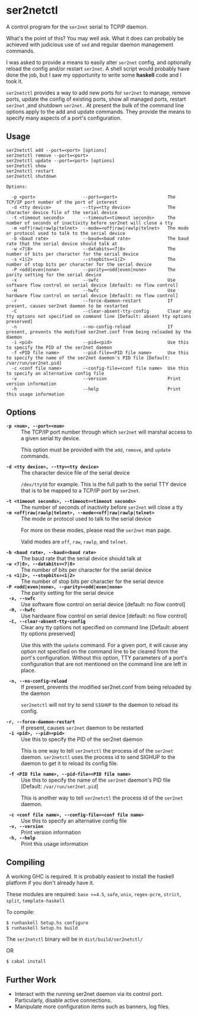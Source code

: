 # ser2netctl

A control program for the `ser2net` serial to TCPIP daemon.

What's the point of this?  You may well ask.  What it does can probably be achieved with judicious use of `sed` and regular daemon 
management commands.

I was asked to provide a means to easily alter `ser2net` config, and optionally reload the config and/or restart `ser2net`.  A shell script
would probably have done the job, but I saw my opportunity to write some __haskell__ code and I took it.

`ser2netctl` provides a way to add new ports for `ser2net` to manage, remove ports, update the config of existing ports, show all managed 
ports, restart `ser2net` ,and shutdown `ser2net.`  At present the bulk of the command line options apply to the add and update commands.
They provide the means to specify many aspects of a port's configuration.


## Usage

```
ser2netctl add --port=<port> [options]
ser2netctl remove --port=<port>
ser2netctl update --port=<port> [options]
ser2netctl show
ser2netctl restart
ser2netctl shutdown

Options:

  -p <port>                  --port=<port>                   The TCP/IP port number of the port of interest
  -d <tty device>            --tty=<tty device>              The character device file of the serial device
  -t <timeout seconds>       --timeout=<timeout seconds>     The number of seconds of inactivity before ser2net will close a tty
  -m <off|raw|rawlp|telnet>  --mode=<off|raw|rawlp|telnet>   The mode or protocol used to talk to the serial device
  -b <baud rate>             --baud=<baud rate>              The baud rate that the serial device should talk at
  -w <7|8>                   --databits=<7|8>                The number of bits per character for the serial device
  -s <1|2>                   --stopbits=<1|2>                The number of stop bits per character for the serial device
  -P <odd|even|none>         --parity=<odd|even|none>        The parity setting for the serial device
  -x                         --swfc                          Use software flow control on serial device [default: no flow control]
  -H                         --hwfc                          Use hardware flow control on serial device [default: no flow control]
  -r                         --force-daemon-restart          If present, causes ser2net daemon to be restarted
  -C                         --clear-absent-tty-config       Clear any tty options not specified on command line [Default: absent tty options preserved]
  -n                         --no-config-reload              If present, prevents the modified ser2net.conf from being reloaded by the daemon
  -i <pid>                   --pid=<pid>                     Use this to specify the PID of the ser2net daemon
  -f <PID file name>         --pid-file=<PID file name>      Use this to specify the name of the ser2net daemon's PID file [Default: /var/run/ser2net.pid]
  -c <conf file name>        --config-file=<conf file name>  Use this to specify an alternative config file
  -v                         --version                       Print version information
  -h                         --help                          Print this usage information
```

## Options

<dl>
  <dt><strong><code>-p &lt;num>, --port=&lt;num></code></strong></dt>
  <dd>The TCP/IP port number through which <code>ser2net</code> will marshal access to a given serial tty device.
    <p>
      This option must be provided with the <code>add</code>, <code>remove</code>, and <code>update</code> commands.
    </p>
  </dd>

  <dt><strong><code>-d &lt;tty device>, --tty=&lt;tty device></code></strong></dt>
  <dd>The character device file of the serial device
    <p>
      <code>/dev/ttyS0</code> for example.  This is the full path to the serial TTY device that is to be mapped to a TCP/IP port by <code>ser2net</code>.
    </p>
  </dd>

  <dt><strong><code>-t &lt;timeout seconds>, --timeout=&lt;timeout seconds></code></strong></dt>
  <dd>The number of seconds of inactivity before <code>ser2net</code> will close a tty
  </dd>

  <dt><strong><code>-m &lt;off|raw|rawlp|telnet>, --mode=&lt;off|raw|rawlp|telnet></code></strong></dt>
  <dd>The mode or protocol used to talk to the serial device
    <p>
      For more on these modes, please read the <code>ser2net</code> man page.
    </p>
    <p>
      Valid modes are <code>off</code>, <code>raw</code>, <code>rawlp</code>, and <code>telnet</code>.
    </p>
  </dd>

  <dt><strong><code>-b &lt;baud rate>, --baud=&lt;baud rate></code></strong></dt>
  <dd>The baud rate that the serial device should talk at
  </dd>

  <dt><strong><code>-w &lt;7|8>, --databits=&lt;7|8></code></strong></dt>
  <dd>The number of bits per character for the serial device
  </dd>

  <dt><strong><code>-s &lt;1|2>, --stopbits=&lt;1|2></code></strong></dt>
  <dd>The number of stop bits per character for the serial device
  </dd>

  <dt><strong><code>-P &lt;odd|even|none>, --parity=&lt;odd|even|none></code></strong></dt>
  <dd>The parity setting for the serial device
  </dd>

  <dt><strong><code> -x, --swfc</code></strong></dt>
  <dd>Use software flow control on serial device [default: no flow control]
  </dd>

  <dt><strong><code> -H, --hwfc</code></strong></dt>
  <dd>Use hardware flow control on serial device [default: no flow control]
  </dd>

  <dt><strong><code> -C, --clear-absent-tty-config</code></strong></dt>
  <dd>Clear any tty options not specified on command line [Default: absent tty options preserved]
    <p>
    Use this with the <code>update</code> command.  For a given port, it will cause any option not specified on the command line to be
    cleared from the port's configuration.  Without this option, TTY parameters of a port's configuration that are not mentioned on 
    the command line are left in place.
    </p>
  </dd>

  <dt><strong><code> -n, --no-config-reload</code></strong></dt>
  <dd>If present, prevents the modified ser2net.conf from being reloaded by the daemon
    <p>
    <code>ser2netctl</code> will not try to send <code>SIGHUP</code> to the daemon to reload its config.
    </p>
  </dd>

  <dt><strong><code>-r, --force-daemon-restart</code></strong></dt>
  <dd>If present, causes <code>ser2net</code> daemon to be restarted
  </dd>

  <dt><strong><code> -i &lt;pid>, --pid=&lt;pid></code></strong></dt>
  <dd>Use this to specify the PID of the ser2net daemon
    <p>
    This is one way to tell <code>ser2netctl</code> the process id of the <code>ser2net</code> daemon.  <code>ser2netctl</code>
    uses the process id to send SIGHUP to the daemon to get it to reload its config file.
    </p>
  </dd>

  <dt><strong><code> -f &lt;PID file name>, --pid-file=&lt;PID file name></code></strong></dt>
  <dd>Use this to specify the name of the <code>ser2net</code> daemon's PID file [Default: <code>/var/run/ser2net.pid</code>]
    <p>
    This is another way to tell <code>ser2netctl</code> the process id of the <code>ser2net</code> daemon.
    </p>
  </dd>

  <dt><strong><code> -c &lt;conf file name>, --config-file=&lt;conf file name></code></strong></dt>
  <dd>Use this to specify an alternative config file
  </dd>

  <dt><strong><code> -v, --version</code></strong></dt>
  <dd>Print version information
  </dd>

  <dt><strong><code> -h, --help</code></strong></dt>
  <dd>Print this usage information
  </dd>
</dl>


## Compiling

A working GHC is required.  It is probably easiest to install the haskell platform if you don't already have it.

These modules are required: `base >=4.5`, `safe`, `unix`, `regex-pcre`, `strict`, `split`, `template-haskell`

To compile:

```
$ runhaskell Setup.hs configure
$ runhaskell Setup.hs build
```

The `ser2netctl` binary will be in `dist/build/ser2netctl/`

OR

```
$ cabal install
```


## Further Work

* Interact with the running ser2net daemon via its control port.  Particularly, disable active connections.
* Manipulate more configuration items such as banners, log files.



